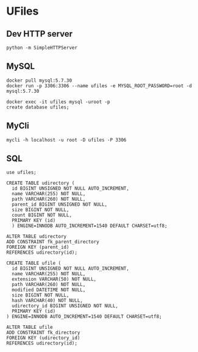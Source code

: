 # UFiles

## Dev HTTP server

    python -m SimpleHTTPServer

## MySQL

    docker pull mysql:5.7.30
    docker run -p 3306:3306 --name ufiles -e MYSQL_ROOT_PASSWORD=root -d mysql:5.7.30

    docker exec -it ufiles mysql -uroot -p
    create database ufiles;

## MyCli

    mycli -h localhost -u root -D ufiles -P 3306

## SQL

    use ufiles;

    CREATE TABLE udirectory (
      id BIGINT UNSIGNED NOT NULL AUTO_INCREMENT,
      name VARCHAR(255) NOT NULL,
      path VARCHAR(260) NOT NULL,
      parent_id BIGINT UNSIGNED NOT NULL,
      size BIGINT NOT NULL,
      count BIGINT NOT NULL,
      PRIMARY KEY (id)
      ) ENGINE=INNODB AUTO_INCREMENT=1540 DEFAULT CHARSET=utf8;

    ALTER TABLE udirectory 
    ADD CONSTRAINT fk_parent_directory 
    FOREIGN KEY (parent_id) 
    REFERENCES udirectory(id);

    CREATE TABLE ufile (
      id BIGINT UNSIGNED NOT NULL AUTO_INCREMENT,
      name VARCHAR(255) NOT NULL,
      extension VARCHAR(50) NOT NULL,
      path VARCHAR(260) NOT NULL,
      modified DATETIME NOT NULL,
      size BIGINT NOT NULL,
      hash VARCHAR(40) NOT NULL,
      udirectory_id BIGINT UNSIGNED NOT NULL,
      PRIMARY KEY (id)
    ) ENGINE=INNODB AUTO_INCREMENT=1540 DEFAULT CHARSET=utf8;

    ALTER TABLE ufile 
    ADD CONSTRAINT fk_directory 
    FOREIGN KEY (udirectory_id) 
    REFERENCES udirectory(id);